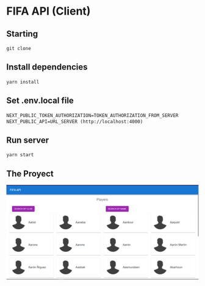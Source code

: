 # FIFA API (Client)

## Starting

```
git clone
```

## Install dependencies

```
yarn install
```

## Set .env.local file

```
NEXT_PUBLIC_TOKEN_AUTHORIZATION=TOKEN_AUTHORIZATION_FROM_SERVER
NEXT_PUBLIC_API=URL_SERVER (http://localhost:4000)
```

## Run server

```
yarn start
```

## The Proyect

![home image](resources/img_home.png)
